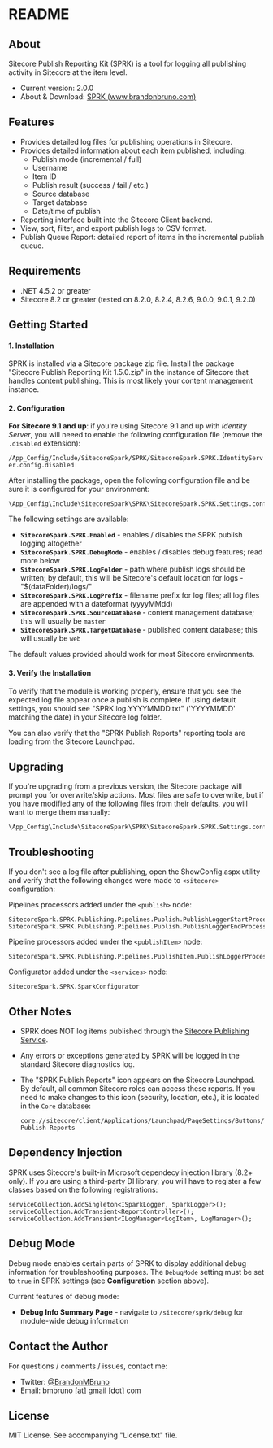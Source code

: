 # README #

## About

Sitecore Publish Reporting Kit (SPRK) is a tool for logging all publishing activity in Sitecore at the item level.

* Current version: 2.0.0
* About & Download: [SPRK (www.brandonbruno.com)](https://www.brandonbruno.com/sections/development/sprk.html)

## Features

* Provides detailed log files for publishing operations in Sitecore.
* Provides detailed information about each item published, including:
  * Publish mode (incremental / full)
  * Username
  * Item ID
  * Publish result (success / fail / etc.)
  * Source database
  * Target database
  * Date/time of publish
* Reporting interface built into the Sitecore Client backend.
* View, sort, filter, and export publish logs to CSV format.
* Publish Queue Report: detailed report of items in the incremental publish queue.

## Requirements

* .NET 4.5.2 or greater
* Sitecore 8.2 or greater (tested on 8.2.0, 8.2.4, 8.2.6, 9.0.0, 9.0.1, 9.2.0)

## Getting Started

#### 1. Installation ####

SPRK is installed via a Sitecore package zip file. Install the package "Sitecore Publish Reporting Kit 1.5.0.zip" in the instance of Sitecore that handles content publishing. This is most likely your content management instance.

#### 2. Configuration ####

**For Sitecore 9.1 and up**: if you're using Sitecore 9.1 and up with _Identity Server_, you will neeed to enable the following configuration file (remove the `.disabled` extension):

`/App_Config/Include/SitecoreSpark/SPRK/SitecoreSpark.SPRK.IdentityServer.config.disabled`

After installing the package, open the following configuration file and be sure it is configured for your environment:

```
\App_Config\Include\SitecoreSpark\SPRK\SitecoreSpark.SPRK.Settings.config
```

The following settings are available:

* **`SitecoreSpark.SPRK.Enabled`** - enables / disables the SPRK publish logging altogether
* **`SitecoreSpark.SPRK.DebugMode`** - enables / disables debug features; read more below
* **`SitecoreSpark.SPRK.LogFolder`** - path where publish logs should be written; by default, this will be Sitecore's default location for logs - "$(dataFolder)/logs/"
* **`SitecoreSpark.SPRK.LogPrefix`** - filename prefix for log files; all log files are appended with a dateformat (yyyyMMdd)
* **`SitecoreSpark.SPRK.SourceDatabase`** - content management database; this will usually be `master`
* **`SitecoreSpark.SPRK.TargetDatabase`** - published content database; this will usually be `web`

The default values provided should work for most Sitecore environments.

#### 3. Verify the Installation ####

To verify that the module is working properly, ensure that you see the expected log file appear once a publish is complete. If using default settings, you should see "SPRK.log.YYYYMMDD.txt" ('YYYYMMDD' matching the date) in your Sitecore log folder.

You can also verify that the "SPRK Publish Reports" reporting tools are loading from the Sitecore Launchpad.

## Upgrading

If you're upgrading from a previous version, the Sitecore package will prompt you for overwrite/skip actions. Most files are safe to overwrite, but if you have modified any of the following files from their defaults, you will want to merge them manually:

```
\App_Config\Include\SitecoreSpark\SPRK\SitecoreSpark.SPRK.Settings.config
```

## Troubleshooting 

If you don't see a log file after publishing, open the ShowConfig.aspx utility and verify that the following changes were made to `<sitecore>` configuration:

Pipelines processors added under the `<publish>` node:

```
SitecoreSpark.SPRK.Publishing.Pipelines.Publish.PublishLoggerStartProcessor
SitecoreSpark.SPRK.Publishing.Pipelines.Publish.PublishLoggerEndProcessor
```

Pipeline processors added under the `<publishItem>` node:

```
SitecoreSpark.SPRK.Publishing.Pipelines.PublishItem.PublishLoggerProcessor
```

Configurator added under the `<services>` node:

```
SitecoreSpark.SPRK.SparkConfigurator
```

## Other Notes

* SPRK does NOT log items published through the [Sitecore Publishing Service](https://dev.sitecore.net/Downloads/Sitecore_Publishing_Service.aspx).

* Any errors or exceptions generated by SPRK will be logged in the standard Sitecore diagnostics log.

* The "SPRK Publish Reports" icon appears on the Sitecore Launchpad. By default, all common Sitecore roles can access these reports. If you need to make changes to this icon (security, location, etc.), it is located in the `Core` database:

  ```
  core://sitecore/client/Applications/Launchpad/PageSettings/Buttons/Tools/SPRK Publish Reports
  ```

## Dependency Injection

SPRK uses Sitecore's built-in Microsoft dependecy injection library (8.2+ only). If you are using a third-party DI library, you will have to register a few classes based on the following registrations:

```
serviceCollection.AddSingleton<ISparkLogger, SparkLogger>();
serviceCollection.AddTransient<ReportController>();
serviceCollection.AddTransient<ILogManager<LogItem>, LogManager>();
```

## Debug Mode

Debug mode enables certain parts of SPRK to display additional debug information for troubleshooting purposes. The `DebugMode` setting must be set to `true` in SPRK settings (see **Configuration** section above).

Current features of debug mode:

* **Debug Info Summary Page** - navigate to `/sitecore/sprk/debug` for module-wide debug information

## Contact the Author

For questions / comments / issues, contact me:
* Twitter: [@BrandonMBruno](https://www.twitter.com/BrandonMBruno)
* Email: bmbruno [at] gmail [dot] com
 
## License

MIT License. See accompanying "License.txt" file.